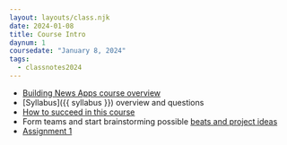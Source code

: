 ```yaml
---
layout: layouts/class.njk
date: 2024-01-08
title: Course Intro
daynum: 1
coursedate: "January 8, 2024"
tags:
  - classnotes2024
---
```


* [Building News Apps course overview][]
* [Syllabus]({{ syllabus }}) overview and questions
* [How to succeed in this course](../../topics/how_to_succeed/)
* Form teams and start brainstorming possible [beats and project ideas](../../topics/beats_and_user_stories/)
* [Assignment 1](../../assignments/1/)

[Building News Apps course overview]: https://docs.google.com/presentation/d/1o_GDm_ZqwACdCEjGfWKc561wzeM8oHeHjjD6H3NO9Qo/edit?usp=sharing

